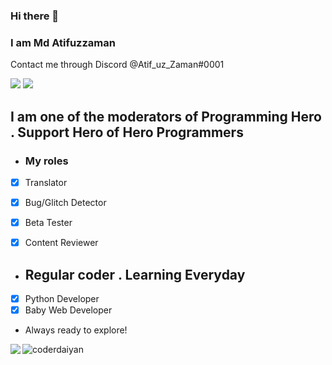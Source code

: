 ### Hi there 👋
### I am Md Atifuzzaman 
Contact me through Discord @Atif_uz_Zaman#0001



![](https://komarev.com/ghpvc/?username=MdAtifuzzaman01&color=brightgreen&style=plastic)
[![](https://img.shields.io/static/v1?label=MdAtifuzzaman01&logo=github&message=Follow&color=black)](https://github.com/MdAtifuzzaman01)

## I am one of the moderators of Programming Hero . Support Hero of Hero Programmers
- ### My roles
- [X] Translator
- [X] Bug/Glitch Detector
- [X] Beta Tester
- [X] Content Reviewer


- ## Regular coder . Learning Everyday
- [X] Python Developer
- [X] Baby Web Developer 
- Always ready to explore!

<img align="left" src="https://github-readme-stats.vercel.app/api?username=MdAtifuzzaman01&count_private=true&line_height=21&show_icons=true&hide_border=true&theme=dracula"/>
<p><img align="left" src="https://github-readme-stats.vercel.app/api/top-langs?username=MdAtifuzzaman01&show_icons=true&theme=cobalt&title_color=3cb480&locale=en&layout=compact" alt="coderdaiyan" /></p>
